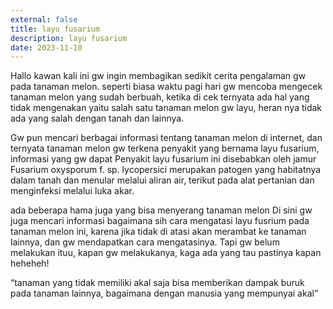 ```yaml
---
external: false
title: layu fusarium
description: layu fusarium
date: 2023-11-10
---
```


Hallo kawan kali ini gw ingin membagikan sedikit cerita pengalaman gw pada tanaman melon.
seperti biasa waktu pagi hari gw mencoba mengecek tanaman melon yang sudah berbuah,
ketika di cek ternyata ada hal yang tidak mengenakan yaitu salah satu tanaman melon gw layu, 
heran nya tidak ada yang salah dengan tanah dan lainnya.

Gw pun mencari berbagai informasi tentang tanaman melon di internet,  dan ternyata tanaman melon gw terkena penyakit
yang bernama layu fusarium, informasi yang gw dapat Penyakit layu fusarium ini disebabkan oleh jamur Fusarium oxysporum f. sp. lycopersici merupakan patogen yang habitatnya dalam tanah dan menular melalui aliran air, terikut pada alat pertanian dan menginfeksi melalui luka akar.

ada beberapa hama juga yang bisa menyerang tanaman melon
Di sini gw juga mencari informasi bagaimana sih cara mengatasi layu fusrium pada tanaman melon ini, 
karena jika tidak di atasi akan merambat ke tanaman lainnya, dan gw mendapatkan cara mengatasinya. 
Tapi gw belum melakukan ituu, kapan gw melakukanya, kaga ada yang tau pastinya kapan heheheh!

“tanaman yang tidak memiliki akal saja bisa memberikan
        dampak buruk pada tanaman lainnya, 
    bagaimana dengan manusia yang mempunyai akal”
